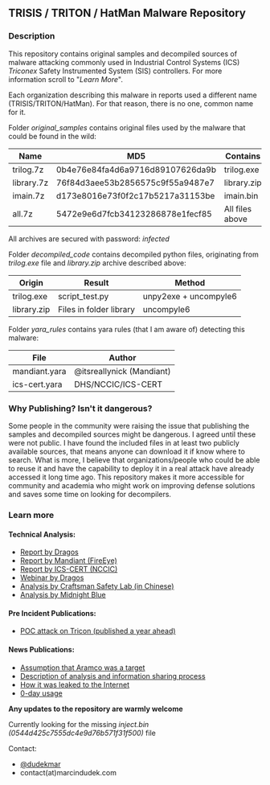 ## TRISIS / TRITON / HatMan Malware Repository

### Description

This repository contains original samples and decompiled sources of malware attacking commonly used in Industrial Control Systems (ICS) *Triconex* Safety Instrumented System (SIS) controllers. For more information scroll to "*Learn More*".

Each organization describing this malware in reports used a different name (TRISIS/TRITON/HatMan). For that reason, there is no one, common name for it.

 Folder *original_samples* contains original files used by the malware that could be found in the wild:

| Name       | MD5                              | Contains        | MD5                              |
| ---------- | -------------------------------- | --------------- | -------------------------------- |
| trilog.7z  | 0b4e76e84fa4d6a9716d89107626da9b | trilog.exe      | 6c39c3f4a08d3d78f2eb973a94bd7718 |
| library.7z | 76f84d3aee53b2856575c9f55a9487e7 | library.zip     | 0face841f7b2953e7c29c064d6886523 |
| imain.7z   | d173e8016e73f0f2c17b5217a31153be | imain.bin       | 437f135ba179959a580412e564d3107f |
| all.7z     | 5472e9e6d7fcb34123286878e1fecf85 | All files above | -                                |

All archives are secured with password: *infected*

Folder *decompiled_code* contains decompiled python files, originating from *trilog.exe* file and *library.zip* archive described above:

| Origin      | Result                  | Method                |
| ----------- | ----------------------- | --------------------- |
| trilog.exe  | script_test.py          | unpy2exe + uncompyle6 |
| library.zip | Files in folder library | uncompyle6            |

Folder *yara_rules* contains yara rules (that I am aware of) detecting this malware:

| File          | Author                    |
| ------------- | ------------------------- |
| mandiant.yara | @itsreallynick (Mandiant) |
| ics-cert.yara | DHS/NCCIC/ICS-CERT        |

### Why Publishing? Isn't it dangerous?

Some people in the community were raising the issue that publishing the samples and decompiled sources might be dangerous. I agreed until these were not public. I have found the included files in at least two publicly available sources, that means anyone can download it if know where to search. What is more, I believe that organizations/people who could be able to reuse it and have the capability to deploy it in a real attack have already accessed it long time ago. This repository makes it more accessible for community and academia who might work on improving defense solutions and saves some time on looking for decompilers.

### Learn more
#### Technical Analysis:
* [Report by Dragos](https://dragos.com/blog/trisis/TRISIS-01.pdf)
* [Report by Mandiant (FireEye)](https://www.fireeye.com/blog/threat-research/2017/12/attackers-deploy-new-ics-attack-framework-triton.html)
* [Report by ICS-CERT (NCCIC)](https://ics-cert.us-cert.gov/sites/default/files/documents/MAR-17-352-01%20HatMan%E2%80%94Safety%20System%20Targeted%20Malware_S508C.pdf)
* [Webinar by Dragos](https://vimeo.com/248057640)
* [Analysis by Craftsman Safety Lab (in Chinese)](http://icsmaster.com/security/Triton_src_analysis.html)
* [Analysis by Midnight Blue](https://www.midnightbluelabs.com/blog/2018/1/16/analyzing-the-triton-industrial-malware)

#### Pre Incident Publications:
* [POC attack on Tricon (published a year ahead)](http://ieeexplore.ieee.org/document/7920614/)

#### News Publications:
* [Assumption that Aramco was a target](http://foreignpolicy.com/2017/12/21/cyber-attack-targets-safety-system-at-saudi-aramco/)
* [Description of analysis and information sharing process](https://www.cyberscoop.com/trisis-ics-malware-saudi-arabia/)
* [How it was leaked to the Internet](https://www.cyberscoop.com/trisis-virus-total-schneider-electric/)
* [0-day usage](https://www.cyberscoop.com/schneider-electric-trisis-zero-day-rat/)


**Any updates to the repository are warmly welcome**

Currently looking for the missing *inject.bin (0544d425c7555dc4e9d76b571f31f500)* file

Contact: 

* [@dudekmar](https://twitter.com/dudekmar)
* contact(at)marcindudek.com
